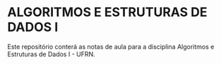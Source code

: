 # ALGORITMOS E ESTRUTURAS DE DADOS I

Este repositório conterá as notas de aula para a disciplina Algoritmos e Estruturas de Dados I - UFRN.

